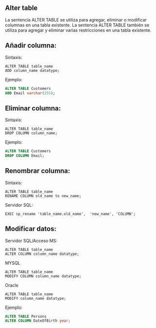 ## Alter table

La sentencia ALTER TABLE se utiliza para agregar, eliminar o modificar columnas en una tabla existente.
La sentencia ALTER TABLE también se utiliza para agregar y eliminar varias restricciones en una tabla existente.

## Añadir columna:

Sintaxis:

```ssh
ALTER TABLE table_name
ADD column_name datatype;
```

Ejemplo:

```sql
ALTER TABLE Customers
ADD Email varchar(255);
```

## Eliminar columna:

Sintaxis:

```ssh
ALTER TABLE table_name
DROP COLUMN column_name;
```

Ejemplo:

```sql
ALTER TABLE Customers
DROP COLUMN Email;
```

## Renombrar columna:

Sintaxis:
```ssh
ALTER TABLE table_name
RENAME COLUMN old_name to new_name;
```

Servidor SQL:
```ssh
EXEC sp_rename 'table_name.old_name',  'new_name', 'COLUMN';
```

## Modificar datos:

Servidor SQL/Acceso MS:

```ssh
ALTER TABLE table_name
ALTER COLUMN column_name datatype;
```

MYSQL

```ssh
ALTER TABLE table_name
MODIFY COLUMN column_name datatype;
```

Oracle

```ssh
ALTER TABLE table_name
MODIFY column_name datatype;
```

Ejemplo:

```sql
ALTER TABLE Persons
ALTER COLUMN DateOfBirth year;
```